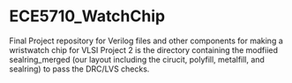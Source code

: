 # ECE5710_WatchChip
Final Project repository for Verilog files and other components for making a wristwatch chip for VLSI
Project 2 is the directory containing the modfiied sealring_merged (our layout including the cirucit, polyfill, metalfill, and sealring) to pass the DRC/LVS checks.
